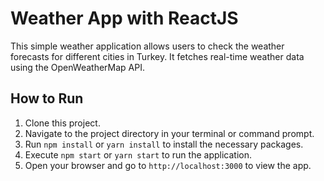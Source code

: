 # Weather App with ReactJS

This simple weather application allows users to check the weather forecasts for different cities in Turkey. It fetches real-time weather data using the OpenWeatherMap API.

## How to Run

1. Clone this project.
2. Navigate to the project directory in your terminal or command prompt.
3. Run `npm install` or `yarn install` to install the necessary packages.
4. Execute `npm start` or `yarn start` to run the application.
5. Open your browser and go to `http://localhost:3000` to view the app.
